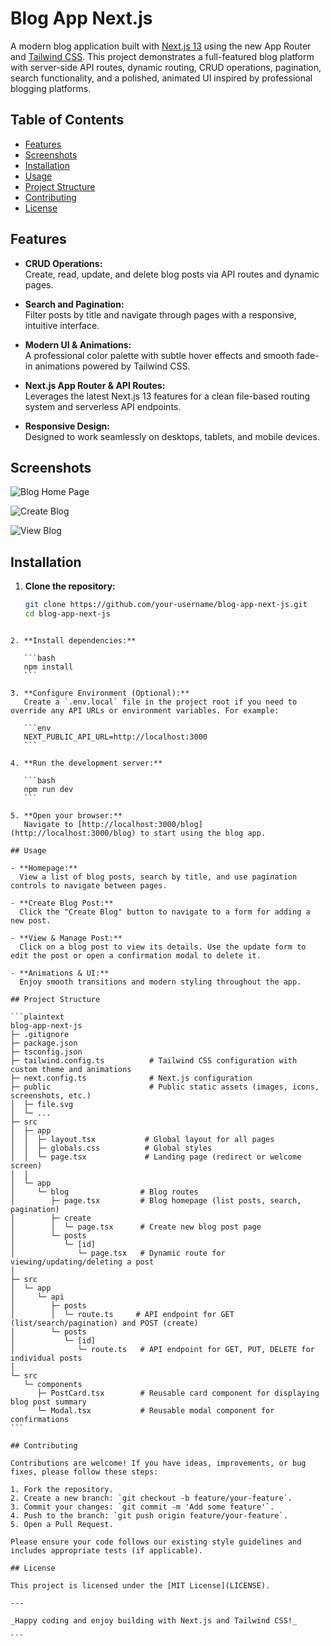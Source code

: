 # Blog App Next.js

A modern blog application built with [Next.js 13](https://nextjs.org/) using the new App Router and [Tailwind CSS](https://tailwindcss.com/). This project demonstrates a full-featured blog platform with server-side API routes, dynamic routing, CRUD operations, pagination, search functionality, and a polished, animated UI inspired by professional blogging platforms.

## Table of Contents

- [Features](#features)
- [Screenshots](#screenshots)
- [Installation](#installation)
- [Usage](#usage)
- [Project Structure](#project-structure)
- [Contributing](#contributing)
- [License](#license)

## Features

- **CRUD Operations:**  
  Create, read, update, and delete blog posts via API routes and dynamic pages.

- **Search and Pagination:**  
  Filter posts by title and navigate through pages with a responsive, intuitive interface.

- **Modern UI & Animations:**  
  A professional color palette with subtle hover effects and smooth fade-in animations powered by Tailwind CSS.

- **Next.js App Router & API Routes:**  
  Leverages the latest Next.js 13 features for a clean file-based routing system and serverless API endpoints.

- **Responsive Design:**  
  Designed to work seamlessly on desktops, tablets, and mobile devices.

## Screenshots

![Blog Home Page](https://github.com/user-attachments/assets/9cecbb30-81c5-42d9-8ff4-d4081e641a6c)

![Create Blog](https://github.com/user-attachments/assets/cfefa60d-4548-43d7-973f-ca1fa882c3cd)

![View Blog](https://github.com/user-attachments/assets/72fb778d-befd-4625-b995-afca0f014598)

## Installation

1. **Clone the repository:**

   ```bash
   git clone https://github.com/your-username/blog-app-next-js.git
   cd blog-app-next-js
   ```

````

2. **Install dependencies:**

   ```bash
   npm install
   ```

3. **Configure Environment (Optional):**
   Create a `.env.local` file in the project root if you need to override any API URLs or environment variables. For example:

   ```env
   NEXT_PUBLIC_API_URL=http://localhost:3000
   ```

4. **Run the development server:**

   ```bash
   npm run dev
   ```

5. **Open your browser:**
   Navigate to [http://localhost:3000/blog](http://localhost:3000/blog) to start using the blog app.

## Usage

- **Homepage:**
  View a list of blog posts, search by title, and use pagination controls to navigate between pages.

- **Create Blog Post:**
  Click the "Create Blog" button to navigate to a form for adding a new post.

- **View & Manage Post:**
  Click on a blog post to view its details. Use the update form to edit the post or open a confirmation modal to delete it.

- **Animations & UI:**
  Enjoy smooth transitions and modern styling throughout the app.

## Project Structure

```plaintext
blog-app-next-js
├─ .gitignore
├─ package.json
├─ tsconfig.json
├─ tailwind.config.ts          # Tailwind CSS configuration with custom theme and animations
├─ next.config.ts              # Next.js configuration
├─ public                      # Public static assets (images, icons, screenshots, etc.)
│  ├─ file.svg
│  └─ ...
├─ src
│  ├─ app
│  │  ├─ layout.tsx           # Global layout for all pages
│  │  ├─ globals.css          # Global styles
│  │  └─ page.tsx             # Landing page (redirect or welcome screen)
│  │
│  └─ app
│     └─ blog                # Blog routes
│        ├─ page.tsx         # Blog homepage (list posts, search, pagination)
│        ├─ create
│        │  └─ page.tsx      # Create new blog post page
│        └─ posts
│           └─ [id]
│              └─ page.tsx   # Dynamic route for viewing/updating/deleting a post
│
├─ src
│  └─ app
│     └─ api
│        ├─ posts
│        │  └─ route.ts     # API endpoint for GET (list/search/pagination) and POST (create)
│        └─ posts
│           └─ [id]
│              └─ route.ts   # API endpoint for GET, PUT, DELETE for individual posts
│
└─ src
   └─ components
      ├─ PostCard.tsx        # Reusable card component for displaying blog post summary
      └─ Modal.tsx           # Reusable modal component for confirmations
```

## Contributing

Contributions are welcome! If you have ideas, improvements, or bug fixes, please follow these steps:

1. Fork the repository.
2. Create a new branch: `git checkout -b feature/your-feature`.
3. Commit your changes: `git commit -m 'Add some feature'`.
4. Push to the branch: `git push origin feature/your-feature`.
5. Open a Pull Request.

Please ensure your code follows our existing style guidelines and includes appropriate tests (if applicable).

## License

This project is licensed under the [MIT License](LICENSE).

---

_Happy coding and enjoy building with Next.js and Tailwind CSS!_

```
````
